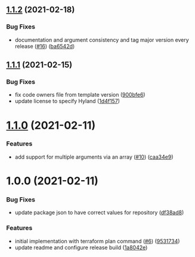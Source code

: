 ## [1.1.2](https://github.com/HylandSoftware/terraform-plan-action/compare/v1.1.1...v1.1.2) (2021-02-18)


### Bug Fixes

* documentation and argument consistency and tag major version every release ([#16](https://github.com/HylandSoftware/terraform-plan-action/issues/16)) ([ba6542d](https://github.com/HylandSoftware/terraform-plan-action/commit/ba6542d5cf0f617ea5002494e02f63578a4ba8fe))

## [1.1.1](https://github.com/HylandSoftware/terraform-plan-action/compare/v1.1.0...v1.1.1) (2021-02-15)


### Bug Fixes

* fix code owners file from template version ([900bfe6](https://github.com/HylandSoftware/terraform-plan-action/commit/900bfe667a3ae5694104426e22616af4df7eff65))
* update license to specify Hyland ([1d4f157](https://github.com/HylandSoftware/terraform-plan-action/commit/1d4f157ae71e068b2044f8cd99b39158e51a48ff))

# [1.1.0](https://github.com/HylandSoftware/terraform-plan-action/compare/v1.0.0...v1.1.0) (2021-02-11)


### Features

* add support for multiple arguments via an array ([#10](https://github.com/HylandSoftware/terraform-plan-action/issues/10)) ([caa34e9](https://github.com/HylandSoftware/terraform-plan-action/commit/caa34e95a668449ee9703844be17643ebe821563))

# 1.0.0 (2021-02-11)


### Bug Fixes

* update package json to have correct values for repository ([df38ad8](https://github.com/HylandSoftware/terraform-plan-action/commit/df38ad85f60603c208fd678b66ceb47e257346fc))


### Features

* initial implementation with terraform plan command ([#6](https://github.com/HylandSoftware/terraform-plan-action/issues/6)) ([9531734](https://github.com/HylandSoftware/terraform-plan-action/commit/953173421fec7000871b2c4fd56cc94f38d620d9))
* update readme and configure release build ([1a8042e](https://github.com/HylandSoftware/terraform-plan-action/commit/1a8042ea39cb4fc2c9f9b011806888da5ee1479f))

